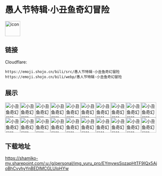 # 愚人节特辑·小丑鱼奇幻冒险
<img src="https://emoji.shojo.cn/bili/src/愚人节特辑·小丑鱼奇幻冒险/icon.png" width="50" height="50" alt="icon">

## 链接
Cloudflare:
```
https://emoji.shojo.cn/bili/src/愚人节特辑·小丑鱼奇幻冒险
https://emoji.shojo.cn/bili/webp/愚人节特辑·小丑鱼奇幻冒险
```
## 展示
<img src="https://emoji.shojo.cn/bili/src/愚人节特辑·小丑鱼奇幻冒险/小丑鱼奇幻冒险-哈哈哈哈.png" width="50" height="50" alt="小丑鱼奇幻冒险-哈哈哈哈"><img src="https://emoji.shojo.cn/bili/src/愚人节特辑·小丑鱼奇幻冒险/小丑鱼奇幻冒险-被骗了.png" width="50" height="50" alt="小丑鱼奇幻冒险-被骗了"><img src="https://emoji.shojo.cn/bili/src/愚人节特辑·小丑鱼奇幻冒险/小丑鱼奇幻冒险-钓鱼.png" width="50" height="50" alt="小丑鱼奇幻冒险-钓鱼"><img src="https://emoji.shojo.cn/bili/src/愚人节特辑·小丑鱼奇幻冒险/小丑鱼奇幻冒险-逗你玩.png" width="50" height="50" alt="小丑鱼奇幻冒险-逗你玩"><img src="https://emoji.shojo.cn/bili/src/愚人节特辑·小丑鱼奇幻冒险/小丑鱼奇幻冒险-嗨.png" width="50" height="50" alt="小丑鱼奇幻冒险-嗨"><img src="https://emoji.shojo.cn/bili/src/愚人节特辑·小丑鱼奇幻冒险/小丑鱼奇幻冒险-害怕.png" width="50" height="50" alt="小丑鱼奇幻冒险-害怕"><img src="https://emoji.shojo.cn/bili/src/愚人节特辑·小丑鱼奇幻冒险/小丑鱼奇幻冒险-溜了.png" width="50" height="50" alt="小丑鱼奇幻冒险-溜了"><img src="https://emoji.shojo.cn/bili/src/愚人节特辑·小丑鱼奇幻冒险/小丑鱼奇幻冒险-美人鱼.png" width="50" height="50" alt="小丑鱼奇幻冒险-美人鱼"><img src="https://emoji.shojo.cn/bili/src/愚人节特辑·小丑鱼奇幻冒险/小丑鱼奇幻冒险-摸鱼.png" width="50" height="50" alt="小丑鱼奇幻冒险-摸鱼"><img src="https://emoji.shojo.cn/bili/src/愚人节特辑·小丑鱼奇幻冒险/小丑鱼奇幻冒险-噗.png" width="50" height="50" alt="小丑鱼奇幻冒险-噗"><img src="https://emoji.shojo.cn/bili/src/愚人节特辑·小丑鱼奇幻冒险/小丑鱼奇幻冒险-让我看看.png" width="50" height="50" alt="小丑鱼奇幻冒险-让我看看"><img src="https://emoji.shojo.cn/bili/src/愚人节特辑·小丑鱼奇幻冒险/小丑鱼奇幻冒险-思考.png" width="50" height="50" alt="小丑鱼奇幻冒险-思考"><img src="https://emoji.shojo.cn/bili/src/愚人节特辑·小丑鱼奇幻冒险/小丑鱼奇幻冒险-太惨了.png" width="50" height="50" alt="小丑鱼奇幻冒险-太惨了"><img src="https://emoji.shojo.cn/bili/src/愚人节特辑·小丑鱼奇幻冒险/小丑鱼奇幻冒险-哇噢.png" width="50" height="50" alt="小丑鱼奇幻冒险-哇噢"><img src="https://emoji.shojo.cn/bili/src/愚人节特辑·小丑鱼奇幻冒险/小丑鱼奇幻冒险-无语.png" width="50" height="50" alt="小丑鱼奇幻冒险-无语"><img src="https://emoji.shojo.cn/bili/src/愚人节特辑·小丑鱼奇幻冒险/小丑鱼奇幻冒险-吓到我了.png" width="50" height="50" alt="小丑鱼奇幻冒险-吓到我了"><img src="https://emoji.shojo.cn/bili/src/愚人节特辑·小丑鱼奇幻冒险/小丑鱼奇幻冒险-相信我.png" width="50" height="50" alt="小丑鱼奇幻冒险-相信我"><img src="https://emoji.shojo.cn/bili/src/愚人节特辑·小丑鱼奇幻冒险/小丑鱼奇幻冒险-小丑是我.png" width="50" height="50" alt="小丑鱼奇幻冒险-小丑是我"><img src="https://emoji.shojo.cn/bili/src/愚人节特辑·小丑鱼奇幻冒险/小丑鱼奇幻冒险-谢谢.png" width="50" height="50" alt="小丑鱼奇幻冒险-谢谢"><img src="https://emoji.shojo.cn/bili/src/愚人节特辑·小丑鱼奇幻冒险/小丑鱼奇幻冒险-阴险.png" width="50" height="50" alt="小丑鱼奇幻冒险-阴险">

## 下载地址

https://shamiko-my.sharepoint.com/:u:/g/personal/img_yuru_pro/EYmywsSozapHtTF9IQx5AjoBhCvvhyYnBEDlMCGLUloHYw